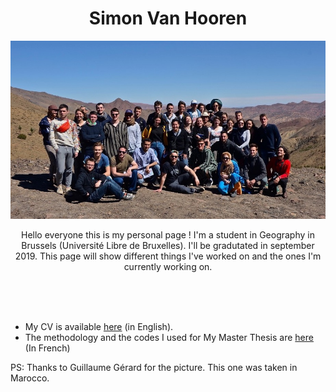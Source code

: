 <p align="center">
	    <h1 align="center">Simon Van Hooren</h1>
	    <img src="/Images/marocc.jpg">
	    <p align="center">Hello everyone this is my personal page ! 
	I'm a student in Geography in Brussels (Université Libre de Bruxelles).
	I'll be gradutated in september 2019.
	This page will show different things I've worked on and the ones I'm currently working on.</p>
	    <br><br><br>
	</p>


* My CV is available [here](https://svhooren.github.io/CV-2019/) (in English).
* The methodology and the codes I used for My Master Thesis are [here](https://svhooren.github.io/Presidentielles/) (In French)


PS: Thanks to Guillaume Gérard for the picture. This one was taken in Marocco.
